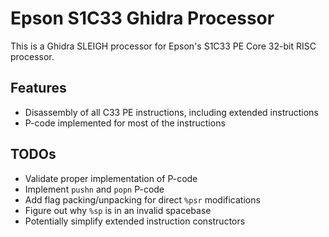 Epson S1C33 Ghidra Processor
============================

This is a Ghidra SLEIGH processor for Epson's S1C33 PE Core 32-bit RISC
processor.

Features
--------
- Disassembly of all C33 PE instructions, including extended instructions
- P-code implemented for most of the instructions

TODOs
-----
- Validate proper implementation of P-code
- Implement `pushn` and `popn` P-code
- Add flag packing/unpacking for direct `%psr` modifications
- Figure out why `%sp` is in an invalid spacebase
- Potentially simplify extended instruction constructors
